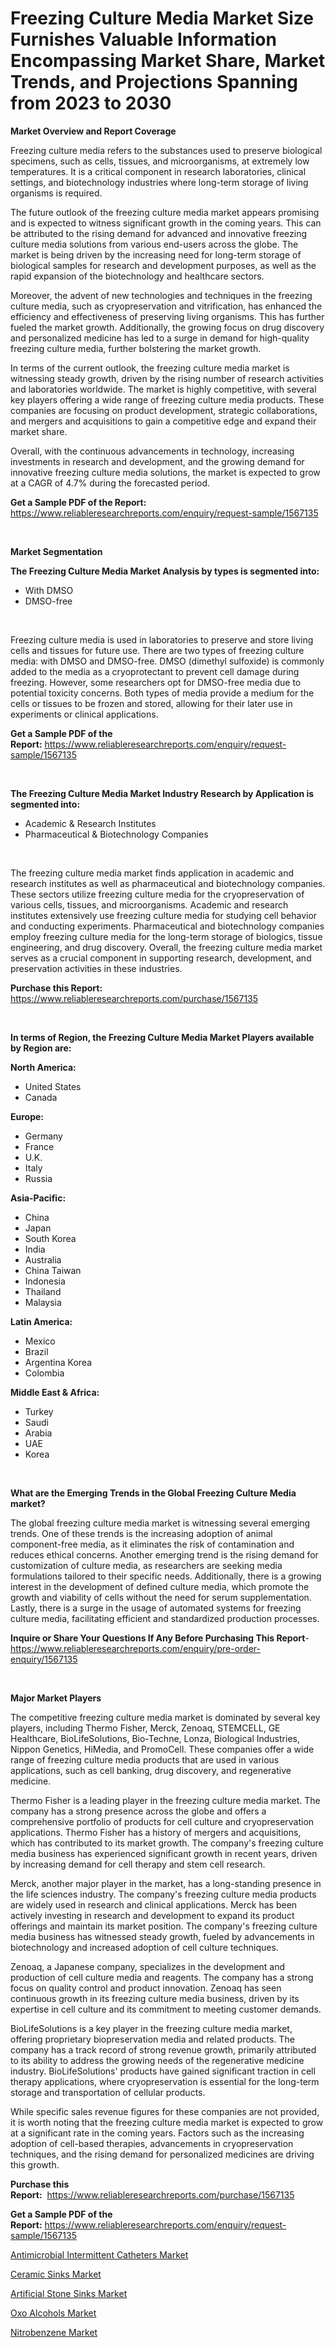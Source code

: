 <p><h1>Freezing Culture Media Market Size Furnishes Valuable Information Encompassing Market Share, Market Trends, and Projections Spanning from 2023 to 2030</h1></p><p><strong>Market Overview and Report Coverage</strong></p>
<p><p>Freezing culture media refers to the substances used to preserve biological specimens, such as cells, tissues, and microorganisms, at extremely low temperatures. It is a critical component in research laboratories, clinical settings, and biotechnology industries where long-term storage of living organisms is required.</p><p>The future outlook of the freezing culture media market appears promising and is expected to witness significant growth in the coming years. This can be attributed to the rising demand for advanced and innovative freezing culture media solutions from various end-users across the globe. The market is being driven by the increasing need for long-term storage of biological samples for research and development purposes, as well as the rapid expansion of the biotechnology and healthcare sectors.</p><p>Moreover, the advent of new technologies and techniques in the freezing culture media, such as cryopreservation and vitrification, has enhanced the efficiency and effectiveness of preserving living organisms. This has further fueled the market growth. Additionally, the growing focus on drug discovery and personalized medicine has led to a surge in demand for high-quality freezing culture media, further bolstering the market growth.</p><p>In terms of the current outlook, the freezing culture media market is witnessing steady growth, driven by the rising number of research activities and laboratories worldwide. The market is highly competitive, with several key players offering a wide range of freezing culture media products. These companies are focusing on product development, strategic collaborations, and mergers and acquisitions to gain a competitive edge and expand their market share.</p><p>Overall, with the continuous advancements in technology, increasing investments in research and development, and the growing demand for innovative freezing culture media solutions, the market is expected to grow at a CAGR of 4.7% during the forecasted period.</p></p>
<p><strong>Get a Sample PDF of the Report:</strong> <a href="https://www.reliableresearchreports.com/enquiry/request-sample/1567135">https://www.reliableresearchreports.com/enquiry/request-sample/1567135</a></p>
<p>&nbsp;</p>
<p><strong>Market Segmentation</strong></p>
<p><strong>The Freezing Culture Media Market Analysis by types is segmented into:</strong></p>
<p><ul><li>With DMSO</li><li>DMSO-free</li></ul></p>
<p>&nbsp;</p>
<p><p>Freezing culture media is used in laboratories to preserve and store living cells and tissues for future use. There are two types of freezing culture media: with DMSO and DMSO-free. DMSO (dimethyl sulfoxide) is commonly added to the media as a cryoprotectant to prevent cell damage during freezing. However, some researchers opt for DMSO-free media due to potential toxicity concerns. Both types of media provide a medium for the cells or tissues to be frozen and stored, allowing for their later use in experiments or clinical applications.</p></p>
<p><strong>Get a Sample PDF of the Report:</strong>&nbsp;<a href="https://www.reliableresearchreports.com/enquiry/request-sample/1567135">https://www.reliableresearchreports.com/enquiry/request-sample/1567135</a></p>
<p>&nbsp;</p>
<p><strong>The Freezing Culture Media Market Industry Research by Application is segmented into:</strong></p>
<p><ul><li>Academic & Research Institutes</li><li>Pharmaceutical & Biotechnology Companies</li></ul></p>
<p>&nbsp;</p>
<p><p>The freezing culture media market finds application in academic and research institutes as well as pharmaceutical and biotechnology companies. These sectors utilize freezing culture media for the cryopreservation of various cells, tissues, and microorganisms. Academic and research institutes extensively use freezing culture media for studying cell behavior and conducting experiments. Pharmaceutical and biotechnology companies employ freezing culture media for the long-term storage of biologics, tissue engineering, and drug discovery. Overall, the freezing culture media market serves as a crucial component in supporting research, development, and preservation activities in these industries.</p></p>
<p><strong>Purchase this Report:</strong>&nbsp; <a href="https://www.reliableresearchreports.com/purchase/1567135">https://www.reliableresearchreports.com/purchase/1567135</a></p>
<p>&nbsp;</p>
<p><strong>In terms of Region, the Freezing Culture Media Market Players available by Region are:</strong></p>
<p>
    <p> <strong> North America: </strong>
        <ul>
            <li>United States</li>
            <li>Canada</li>
        </ul>
        </p> 
    <p> <strong> Europe: </strong>
        <ul>
            <li>Germany</li>
            <li>France</li>
            <li>U.K.</li>
            <li>Italy</li>
            <li>Russia</li>
        </ul>
        </p> 
    <p> <strong> Asia-Pacific: </strong>
        <ul>
            <li>China</li>
            <li>Japan</li>
            <li>South Korea</li>
            <li>India</li>
            <li>Australia</li>
            <li>China Taiwan</li>
            <li>Indonesia</li>
            <li>Thailand</li>
            <li>Malaysia</li>
        </ul>
        </p> 
    <p> <strong> Latin America: </strong>
        <ul>
            <li>Mexico</li>
            <li>Brazil</li>
            <li>Argentina Korea</li>
            <li>Colombia</li>
        </ul>
        </p> 
    <p> <strong> Middle East & Africa: </strong>
        <ul>
            <li>Turkey</li>
            <li>Saudi</li>
            <li>Arabia</li>
            <li>UAE</li>
            <li>Korea</li>
        </ul>
    </p>
    </p>
<p>&nbsp;</p>
<p><strong>What are the Emerging Trends in the Global Freezing Culture Media market?</strong></p>
<p><p>The global freezing culture media market is witnessing several emerging trends. One of these trends is the increasing adoption of animal component-free media, as it eliminates the risk of contamination and reduces ethical concerns. Another emerging trend is the rising demand for customization of culture media, as researchers are seeking media formulations tailored to their specific needs. Additionally, there is a growing interest in the development of defined culture media, which promote the growth and viability of cells without the need for serum supplementation. Lastly, there is a surge in the usage of automated systems for freezing culture media, facilitating efficient and standardized production processes.</p></p>
<p><strong>Inquire or Share Your Questions If Any Before Purchasing This Report</strong>- <a href="https://www.reliableresearchreports.com/enquiry/pre-order-enquiry/1567135">https://www.reliableresearchreports.com/enquiry/pre-order-enquiry/1567135</a></p>
<p>&nbsp;</p>
<p><strong>Major Market Players</strong></p>
<p><p>The competitive freezing culture media market is dominated by several key players, including Thermo Fisher, Merck, Zenoaq, STEMCELL, GE Healthcare, BioLifeSolutions, Bio-Techne, Lonza, Biological Industries, Nippon Genetics, HiMedia, and PromoCell. These companies offer a wide range of freezing culture media products that are used in various applications, such as cell banking, drug discovery, and regenerative medicine.</p><p>Thermo Fisher is a leading player in the freezing culture media market. The company has a strong presence across the globe and offers a comprehensive portfolio of products for cell culture and cryopreservation applications. Thermo Fisher has a history of mergers and acquisitions, which has contributed to its market growth. The company's freezing culture media business has experienced significant growth in recent years, driven by increasing demand for cell therapy and stem cell research.</p><p>Merck, another major player in the market, has a long-standing presence in the life sciences industry. The company's freezing culture media products are widely used in research and clinical applications. Merck has been actively investing in research and development to expand its product offerings and maintain its market position. The company's freezing culture media business has witnessed steady growth, fueled by advancements in biotechnology and increased adoption of cell culture techniques.</p><p>Zenoaq, a Japanese company, specializes in the development and production of cell culture media and reagents. The company has a strong focus on quality control and product innovation. Zenoaq has seen continuous growth in its freezing culture media business, driven by its expertise in cell culture and its commitment to meeting customer demands.</p><p>BioLifeSolutions is a key player in the freezing culture media market, offering proprietary biopreservation media and related products. The company has a track record of strong revenue growth, primarily attributed to its ability to address the growing needs of the regenerative medicine industry. BioLifeSolutions' products have gained significant traction in cell therapy applications, where cryopreservation is essential for the long-term storage and transportation of cellular products.</p><p>While specific sales revenue figures for these companies are not provided, it is worth noting that the freezing culture media market is expected to grow at a significant rate in the coming years. Factors such as the increasing adoption of cell-based therapies, advancements in cryopreservation techniques, and the rising demand for personalized medicines are driving this growth.</p></p>
<p><strong>Purchase this Report:</strong>&nbsp;&nbsp;<a href="https://www.reliableresearchreports.com/purchase/1567135">https://www.reliableresearchreports.com/purchase/1567135</a></p>
<p></p>
<p><strong>Get a Sample PDF of the Report:</strong>&nbsp;<a href="https://www.reliableresearchreports.com/enquiry/request-sample/1567135">https://www.reliableresearchreports.com/enquiry/request-sample/1567135</a></p>
<p><p><a href="https://github.com/JameTravis/Market-Research-Report-List-1/blob/main/antimicrobial-intermittent-catheters-market.md">Antimicrobial Intermittent Catheters Market</a></p><p><a href="https://www.linkedin.com/pulse/ceramic-sinks-market-challenges-opportunities-growth-drivers-wukme/">Ceramic Sinks Market</a></p><p><a href="https://www.linkedin.com/pulse/decoding-artificial-stone-sinks-market-deep-dive-latest-trends-wnmme/">Artificial Stone Sinks Market</a></p><p><a href="https://medium.com/@lylaberge1964/oxo-alcohols-market-size-growth-forecast-2023-2030-74a4475e33ac">Oxo Alcohols Market</a></p><p><a href="https://medium.com/@jacesipes1996/nitrobenzene-market-size-growth-forecast-2023-2030-1f4d3ca83d4c">Nitrobenzene Market</a></p></p>